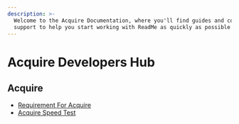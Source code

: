 ```yaml
---
description: >-
  Welcome to the Acquire Documentation, where you'll find guides and community
  support to help you start working with ReadMe as quickly as possible!
---
```


# Acquire Developers Hub

## Acquire

* [Requirement For Acquire](https://developers.acquire.io/requirement-for-acquire)
* [Acquire Speed Test](https://developers.acquire.io/acquire-speed-test)



